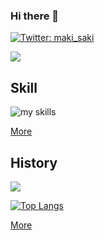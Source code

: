 ### Hi there 👋

[![Twitter: maki_saki](https://img.shields.io/twitter/follow/maki_saki?style=social)](https://twitter.com/maki_saki)

[![](https://komarev.com/ghpvc/?username=contiki9&style=flat)](https://github.com/antonkomarev/github-profile-views-counter)


## Skill
<img alt="my skills" src="https://skillicons.dev/icons?theme=light&perline=8&i=ts,html,css,jest,react,nextjs,vercel,netlify,figma,vscode" />

[More](https://www.notion.so/contiki9/b4e30e56f0684dc7833c2e03f85ea529)


## History

![](https://github-profile-summary-cards.vercel.app/api/cards/profile-details?username=contiki9&theme=vue)

[![Top Langs](https://github-readme-stats.vercel.app/api/top-langs/?username=contiki9&layout=compact&langs_count=6)](https://github.com/anuraghazra/github-readme-stats)

[More](https://www.notion.so/contiki9/12656b4774e94ffebdc556a9f00c27cd?v=a4dcbe065e654343808e159efe564b4a)


<!--
**contiki9/contiki9** is a ✨ _special_ ✨ repository because its `README.md` (this file) appears on your GitHub profile.

Here are some ideas to get you started:

- 🔭 I’m currently working on ...
- 🌱 I’m currently learning ...
- 👯 I’m looking to collaborate on ...
- 🤔 I’m looking for help with ...
- 💬 Ask me about ...
- 📫 How to reach me: ...
- 😄 Pronouns: ...
- ⚡ Fun fact: ...
-->
